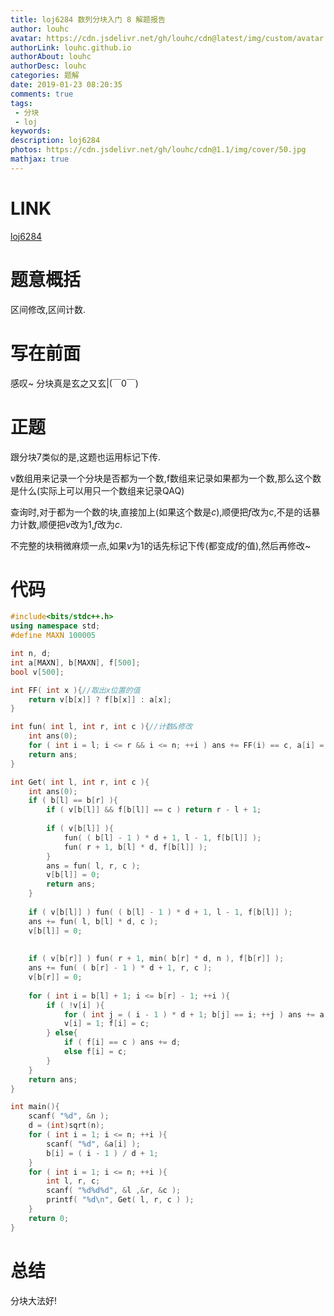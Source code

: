 ```yaml
---
title: loj6284 数列分块入门 8 解题报告
author: louhc
avatar: https://cdn.jsdelivr.net/gh/louhc/cdn@latest/img/custom/avatar.jpg
authorLink: louhc.github.io
authorAbout: louhc
authorDesc: louhc
categories: 题解
date: 2019-01-23 08:20:35
comments: true
tags: 
 - 分块
 - loj
keywords: 
description: loj6284
photos: https://cdn.jsdelivr.net/gh/louhc/cdn@1.1/img/cover/50.jpg
mathjax: true
---
```


# LINK

[loj6284](https://loj.ac/problem/6284)

# 题意概括

区间修改,区间计数.

# 写在前面

感叹\~ 分块真是玄之又玄|(￣0￣)

# 正题

跟分块7类似的是,这题也运用标记下传.

v数组用来记录一个分块是否都为一个数,f数组来记录如果都为一个数,那么这个数是什么(实际上可以用只一个数组来记录QAQ)

查询时,对于都为一个数的块,直接加上(如果这个数是$c$),顺便把$f$改为$c$,不是的话暴力计数,顺便把$v$改为$1$,$f$改为$c$.

不完整的块稍微麻烦一点,如果$v$为$1$的话先标记下传(都变成$f$的值),然后再修改\~

# 代码

```cpp
#include<bits/stdc++.h>
using namespace std;
#define MAXN 100005

int n, d;
int a[MAXN], b[MAXN], f[500];
bool v[500];

int FF( int x ){//取出x位置的值
	return v[b[x]] ? f[b[x]] : a[x];
}

int fun( int l, int r, int c ){//计数&修改
	int ans(0);
	for ( int i = l; i <= r && i <= n; ++i ) ans += FF(i) == c, a[i] = c;
	return ans;
}

int Get( int l, int r, int c ){
	int ans(0);
	if ( b[l] == b[r] ){
		if ( v[b[l]] && f[b[l]] == c ) return r - l + 1;
		
		if ( v[b[l]] ){
			fun( ( b[l] - 1 ) * d + 1, l - 1, f[b[l]] );
			fun( r + 1, b[l] * d, f[b[l]] );
		}
		ans = fun( l, r, c );
		v[b[l]] = 0;
		return ans;
	}
	
	if ( v[b[l]] ) fun( ( b[l] - 1 ) * d + 1, l - 1, f[b[l]] );
	ans += fun( l, b[l] * d, c );
	v[b[l]] = 0;
	
	
	if ( v[b[r]] ) fun( r + 1, min( b[r] * d, n ), f[b[r]] );
	ans += fun( ( b[r] - 1 ) * d + 1, r, c );
	v[b[r]] = 0;
	
	for ( int i = b[l] + 1; i <= b[r] - 1; ++i ){
		if ( !v[i] ){
			for ( int j = ( i - 1 ) * d + 1; b[j] == i; ++j ) ans += a[j] == c, a[j] = c;
			v[i] = 1; f[i] = c;
		} else{
			if ( f[i] == c ) ans += d;
			else f[i] = c;
		}
	}
	return ans;
}

int main(){
	scanf( "%d", &n );
	d = (int)sqrt(n);
	for ( int i = 1; i <= n; ++i ){
		scanf( "%d", &a[i] );
		b[i] = ( i - 1 ) / d + 1;
	}
	for ( int i = 1; i <= n; ++i ){
		int l, r, c;
		scanf( "%d%d%d", &l ,&r, &c );
		printf( "%d\n", Get( l, r, c ) );
	}
	return 0;
}
```

# 总结

分块大法好!